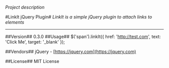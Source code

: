 _Project description_

#LinkIt jQuery Plugin#
*LinkIt is a simple jQuery plugin to attach links to elements*

- - - - - - - - - - - - - - - - - - - -
##Version##
0.3.0
##Usage##
    $('span').linkIt({
                href: 'http://test.com',
                text: 'Click Me',
                target: '_blank'
               });

##Vendors##
jQuery - [https://jquery.com](https://jquery.com)

##License##
MIT License
